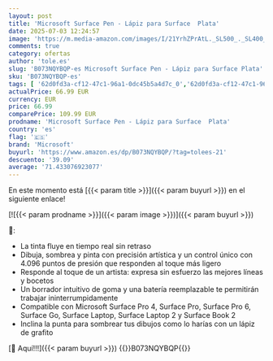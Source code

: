 ```yaml
---
layout: post
title: 'Microsoft Surface Pen - Lápiz para Surface  Plata'
date: 2025-07-03 12:24:57
image: 'https://m.media-amazon.com/images/I/21YrhZPrAtL._SL500_._SL400_.jpg'
comments: true
category: ofertas
author: 'tole.es'
slug: 'B073NQYBQP-es Microsoft Surface Pen - Lápiz para Surface Plata'
sku: 'B073NQYBQP-es'
tags: [ '62d0fd3a-cf12-47c1-96a1-0dc45b5a4d7c_0','62d0fd3a-cf12-47c1-96a1-0dc45b5a4d7c_101','Accesorios','Accesorios para móviles','Arborist Merchandising Root','Comunicación móvil y accesorios','Electrónica','Informática','Lápices para tabletas gráficas','Punteros para móviles','Self Service','Special Features Stores','Teclados, ratones y periféricos de entrada','lápiz','microsoft','🇪🇸', ]
actualPrice: 66.99 EUR
currency: EUR
price: 66.99
comparePrice: 109.99 EUR
prodname: 'Microsoft Surface Pen - Lápiz para Surface  Plata'
country: 'es'
flag: '🇪🇸'
brand: 'Microsoft'
buyurl: 'https://www.amazon.es/dp/B073NQYBQP/?tag=tolees-21'
descuento: '39.09'
average: '71.433076923077'
---
```


En este momento está [{{< param title >}}]({{< param buyurl >}}) en el siguiente enlace!

[![{{< param prodname >}}]({{< param image >}})]({{< param buyurl >}})

🔎:

- La tinta fluye en tiempo real sin retraso
- Dibuja, sombrea y pinta con precisión artística y un control único con 4.096 puntos de presión que responden al toque más ligero
- Responde al toque de un artista: expresa sin esfuerzo las mejores líneas y bocetos
- Un borrador intuitivo de goma y una batería reemplazable te permitirán trabajar ininterrumpidamente
- Compatible con Microsoft Surface Pro 4, Surface Pro, Surface Pro 6, Surface Go, Surface Laptop, Surface Laptop 2 y Surface Book 2
- Inclina la punta para sombrear tus dibujos como lo harías con un lápiz de grafito

[🛒 Aquí!!!]({{< param buyurl >}})
{{<world>}}B073NQYBQP{{</world>}}
